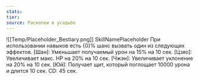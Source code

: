 ```yaml
---
stats: 
tier: 
source: Раскопки в усадьбе
---
```

![[Temp/Placeholder_Bestiary.png]]
SkillNamePlaceholder
При использовании навыков есть {0}% шанс вызвать один из следующих эффектов. [Шан]: Уменьшает получаемый урон на 15% на 10 сек. [Цзяо]: Увеличивает макс. HP на 20% на 10 сек. [Чжэн]: Увеличивает уклонение на 20% на 10 сек. [Юй]: Получает щит, который поглощает 10000 урона и длится 10 сек. CD: 45 сек.
